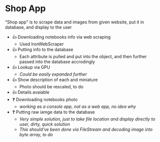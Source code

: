# Shop App
"Shop app" is to scrape data and images from given website, put it in database, and display to the user

- :+1: Downloading notebooks info via web scraping
  - Used IronWebScraper
- :+1: Putting info to the database
  - Each attribute is pulled and put into the object, and then further passed into the database accrodingly
- :+1: Lookup via GPU
  - _Could be easily expanded further_
- :+1: Show description of each and miniature
  - Photo should be rescaled, to do
- :+1: Details avaiable
- :question: Downloading notebooks photo 
  - _working as a console app, not as a web app, no idea why_
- :question: Putting raw iamge data to the database 
  - _Very simple solution, just to take file location and display directly to user, dirty, quick solution_
  - _This should've been done via FileStream and decoding image into byte array, to do_
